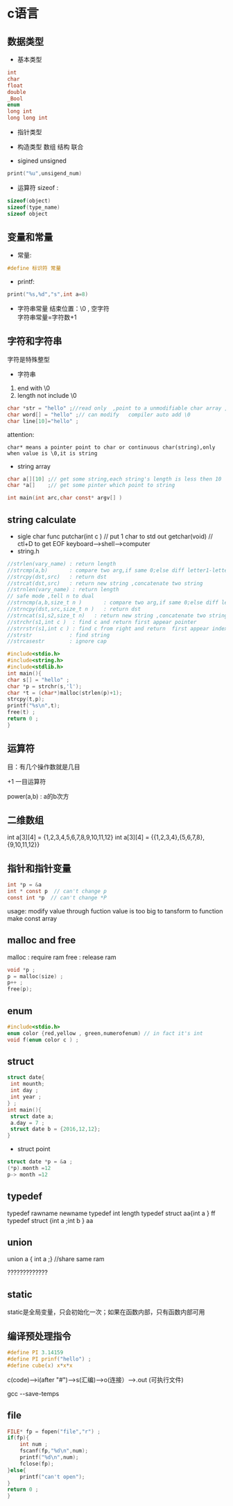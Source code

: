 # c语言
## 数据类型
* 基本类型
```c
int 
char 
float 
double 
_Bool 
enum 
long int 
long long int 
```
* 指针类型

* 构造类型
数组 结构 联合
* sigined unsigned
```c
print("%u",unsigend_num)
```
* 运算符
sizeof :
```c
sizeof(object)
sizeof(type_name)
sizeof object
```

## 变量和常量

* 常量:
```c
#define 标识符 常量
```
* printf:
```c
print("%s,%d","s",int a=8)
```
* 字符串常量
结束位置：\0 , 空字符  
字符串常量=字符数+1

## 字符和字符串
字符是特殊整型  

* 字符串
1. end with \0
2. length not include \0
```c
char *str = "hello" ;//read only  ,point to a unmodifiable char array ,end with \0
char word[] = "hello" ;// can modify   compiler auto add \0 
char line[10]="hello" ; 
```
attention:
```
char* means a pointer point to char or continuous char(string),only when value is \0,it is string 
```

* string array 

```c
char a[][10] ;// get some string,each string's length is less then 10 
char *a[]    ;// get some pinter which point to string 
```
```c
int main(int arc,char const* argv[] )
```

## string calculate 
* sigle char func
putchar(int c ) // put 1 char to std out 
getchar(void)   // ctl+D to get EOF 
keyboard-->shell-->computer
* string.h

```c
//strlen(vary_name) : return length  
//strcmp(a,b)       : compare two arg,if same 0;else diff letter1-letter2
//strcpy(dst,src)   : return dst 
//strcat(dst,src)   : return new string ,concatenate two string 
//strnlen(vary_name) : return length  
// safe mode ,tell n to dual 
//strncmp(a,b,size_t n )       : compare two arg,if same 0;else diff letter1-letter2
//strncpy(dst,src,size_t n )   : return dst 
//strncat(s1,s2,size_t n)   : return new string ,concatenate two string 
//strchr(s1,int c )  : find c and return first appear pointer
//strrstr(s1,int c ) : find c from right and return  first appear index
//strstr            : find string
//strcasestr        : ignore cap
```
```c
#include<stdio.h>
#include<string.h>
#include<stdlib.h>
int main(){
char s[] = "hello" ; 
char *p = strchr(s,'l');
char *t = (char*)malloc(strlen(p)+1);
strcpy(t,p);
printf("%s\n",t);
free(t) ; 
return 0 ; 
}

```


## 运算符


目：有几个操作数就是几目

+1 一目运算符

power(a,b) : a的b次方


## 二维数组
int a[3][4] = {1,2,3,4,5,6,7,8,9,10,11,12}
int a[3][4] = {{1,2,3,4},{5,6,7,8},{9,10,11,12}}

## 指针和指针变量
```c
int *p = &a
int * const p  // can't change p 
const int *p  // can't change *P
```
usage: 
modify value through fuction 
value is too big to tansform to function 
make const array 

## malloc and free 
malloc : require ram 
free   : release ram
```c
void *p ;
p = malloc(size) ;
p++ ;
free(p);
```

## enum
```c
#include<stdio.h>
enum color {red,yellow , green,numerofenum) // in fact it's int 
void f(enum color c ) ; 

```

## struct 

```c
struct date{
 int mounth;
 int day ;  
 int year ; 
} ; 
int main(){
 struct date a;
 a.day = 7 ;
 struct date b = {2016,12,12};
}
```

* struct point 

```c
struct date *p = &a ; 
(*p).month =12 
p-> month =12 
```

## typedef  
typedef rawname newname 
typedef int length 
typedef struct aa{int a } ff
typedef struct {int a ;int b } aa 

## union 
union a { int a ;} //share same ram

?????????????

## static
static是全局变量，只会初始化一次；如果在函数内部，只有函数内部可用

## 编译预处理指令

```c
#define PI 3.14159
#define PI prinf("hello") ; 
#define cube(x) x*x*x 
```
c(code)-->i(after "#")-->s(汇编)-->o(连接）-->.out (可执行文件)

gcc --save-temps


## file 
```c
FILE* fp = fopen("file","r") ; 
if(fp){
    int num ; 
    fscanf(fp,"%d\n",num);
    printf("%d\n",num);
    fclose(fp); 
}else{
    printf("can't open");
}
return 0 ; 
}
```





 











































